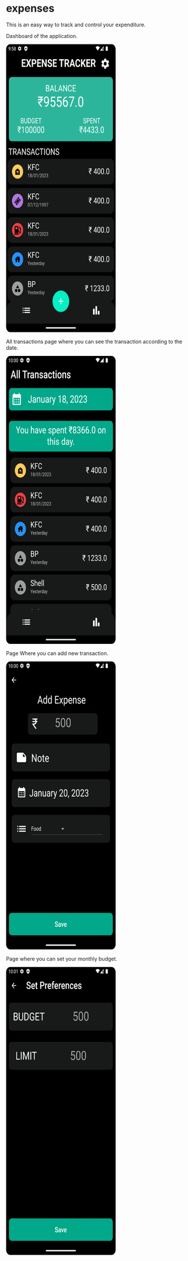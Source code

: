 # expenses

This is an easy way to track and control your expenditure.


Dashboard of the application.


<img src="https://github.com/Atharva17062002/expenses/blob/master/assets/Screenshot_20230120_215901.png" width="300" height="787">



All transactions page where you can see the transaction according to the date.


<img src="https://github.com/Atharva17062002/expenses/blob/master/assets/Screenshot_20230120_220041.png" width="300" height="787">



Page Where you can add new transaction.


<img src="https://github.com/Atharva17062002/expenses/blob/master/assets/Screenshot_20230120_220055.png" width="300" height="787">


Page where you can set your monthly budget.


<img src="https://github.com/Atharva17062002/expenses/blob/master/assets/Screenshot_20230120_220108.png" width="300" height="787">
